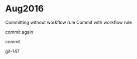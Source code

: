 # Aug2016

Committing without workflow rule
Commit with workflow rule

commit again

commit

git-147
